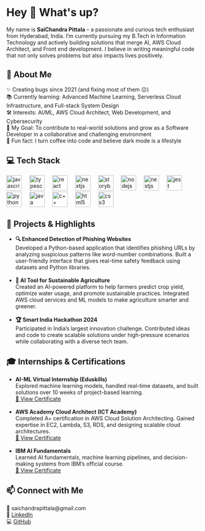 <h1 align="left">Hey 👋 What's up?</h1>
<p align="left">My name is <strong>SaiChandra Pittala</strong> – a passionate and curious tech enthusiast from Hyderabad, India. I’m currently pursuing my B.Tech in Information Technology and actively building solutions that merge AI, AWS Cloud Architect, and Front end  development. I believe in writing meaningful code that not only solves problems but also impacts lives positively.</p>
<h2 align="left">🧠 About Me</h2>
<p align="left"> ✨ Creating bugs since 2021 (and fixing most of them 😉)<br> 📚 Currently learning: Advanced Machine Learning, Serverless Cloud Infrastructure, and Full-stack System Design<br> 🛠️ Interests: AI/ML, AWS Cloud Architect, Web Development, and Cybersecurity<br> 🎯 My Goal: To contribute to real-world solutions and grow as a Software Developer in a collaborative and challenging environment<br> 🎲 Fun fact: I turn coffee into code and believe dark mode is a lifestyle </p>
<h2 align="left">💻 Tech Stack</h2>
<div align="left"> <img src="https://cdn.jsdelivr.net/gh/devicons/devicon/icons/javascript/javascript-original.svg" height="40" alt="javascript logo" /> <img width="12" /> <img src="https://cdn.jsdelivr.net/gh/devicons/devicon/icons/typescript/typescript-original.svg" height="40" alt="typescript logo" /> <img width="12" /> <img src="https://cdn.jsdelivr.net/gh/devicons/devicon/icons/react/react-original.svg" height="40" alt="react logo" /> <img width="12" /> <img src="https://cdn.jsdelivr.net/gh/devicons/devicon/icons/nextjs/nextjs-original.svg" height="40" alt="nextjs logo" /> <img width="12" /> <img src="https://cdn.jsdelivr.net/gh/devicons/devicon/icons/storybook/storybook-original.svg" height="40" alt="storybook logo" /> <img width="12" /> <img src="https://cdn.jsdelivr.net/gh/devicons/devicon/icons/nodejs/nodejs-original.svg" height="40" alt="nodejs logo" /> <img width="12" /> <img src="https://cdn.jsdelivr.net/gh/devicons/devicon/icons/nestjs/nestjs-original.svg" height="40" alt="nestjs logo" /> <img width="12" /> <img src="https://cdn.jsdelivr.net/gh/devicons/devicon/icons/jest/jest-plain.svg" height="40" alt="jest logo" /> <img width="12" /> <img src="https://cdn.jsdelivr.net/gh/devicons/devicon/icons/python/python-original.svg" height="40" alt="python logo" /> <img width="12" /> <img src="https://cdn.jsdelivr.net/gh/devicons/devicon/icons/java/java-original.svg" height="40" alt="java logo" /> <img width="12" /> <img src="https://cdn.jsdelivr.net/gh/devicons/devicon/icons/cplusplus/cplusplus-original.svg" height="40" alt="c++ logo" /> <img width="12" /> <img src="https://cdn.jsdelivr.net/gh/devicons/devicon/icons/html5/html5-original.svg" height="40" alt="html5 logo" /> <img width="12" /> <img src="https://cdn.jsdelivr.net/gh/devicons/devicon/icons/css3/css3-original.svg" height="40" alt="css3 logo" /> </div>
<h2 align="left">🚀 Projects & Highlights</h2> <ul> <li> <strong>🔍 Enhanced Detection of Phishing Websites</strong><br> Developed a Python-based application that identifies phishing URLs by analyzing suspicious patterns like word-number combinations. Built a user-friendly interface that gives real-time safety feedback using datasets and Python libraries. </li> <br> <li> <strong>🌱 AI Tool for Sustainable Agriculture</strong><br> Created an AI-powered platform to help farmers predict crop yield, optimize water usage, and promote sustainable practices. Integrated AWS cloud services and ML models to make agriculture smarter and greener. </li> <br> <li> <strong>🏆 Smart India Hackathon 2024</strong><br> Participated in India’s largest innovation challenge. Contributed ideas and code to create scalable solutions under high-pressure scenarios while collaborating with a diverse tech team. </li> </ul>
<h2 align="left">🎓 Internships & Certifications</h2> <ul> <li> <strong>AI-ML Virtual Internship (Eduskills)</strong><br> Explored machine learning models, handled real-time datasets, and built solutions over 10 weeks of project-based learning. <br> <a href="https://www.linkedin.com/posts/sai-chandrapittala-169a30303_ai-machinelearning-virtualinternship-activity-7241521474384068608-z5db">🔗 View Certificate</a> </li> <br> <li> <strong>AWS Academy Cloud Architect (ICT Academy)</strong><br> Completed A+ certification in AWS Cloud Solution Architecting. Gained expertise in EC2, Lambda, S3, RDS, and designing scalable cloud architectures. <br> <a href="https://www.linkedin.com/posts/sai-chandrapittala-169a30303_aws-cloudarchitecting-awsacademy-activity-7241447441382670337-cexv">🔗 View Certificate</a> </li> <br> <li> <strong>IBM AI Fundamentals</strong><br> Learned AI fundamentals, machine learning pipelines, and decision-making systems from IBM’s official course. <br> <a href="https://www.linkedin.com/posts/sai-chandrapittala-169a30303_artificialintelligence-ibm-skillsbuild-activity-7241527438822846467-h2bt">🔗 View Certificate</a> </li> </ul>
<h2 align="left">📫 Connect with Me</h2> <p align="left"> 📧 saichandrapittala@gmail.com<br> 🔗 <a href="https://www.linkedin.com/in/sai-chandrapittala-169a30303">LinkedIn</a><br> 💻 <a href="https://github.com/Saichandra1244">GitHub</a> </p>
